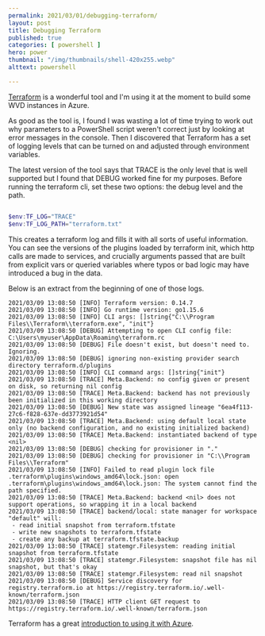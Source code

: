 ```yaml
---
permalink: 2021/03/01/debugging-terraform/
layout: post
title: Debugging Terraform
published: true 
categories: [ powershell ]
hero: power
thumbnail: "/img/thumbnails/shell-420x255.webp"
alttext: powershell

---
```


<a href="https://www.terraform.io">Terraform</a> is a wonderful tool and I'm using it at the moment to build some WVD instances in Azure. 

As good as the tool is, I found I was wasting a lot of time trying to work out why parameters to a PowerShell script weren't correct just by looking at error messages in the console. Then I discovered 
that Terraform has a set of logging levels that can be turned on and adjusted through environment variables. 

The latest version of the tool says that TRACE is the only level that is well supported but I found that DEBUG worked fine for my purposes. Before running the terraform cli, set these two 
options: the debug level and the path. 

```powershell

$env:TF_LOG="TRACE"
$env:TF_LOG_PATH="terraform.txt"

```

This creates a terraform log and fills it with all sorts of useful information. You can see the versions of the plugins loaded by terraform init, which http calls are made to services, and crucially 
arguments passed that are built from explicit vars or queried variables where typos or bad logic may have introduced a bug in the data. 


Below is an extract from the beginning of one of those logs.

```
2021/03/09 13:08:50 [INFO] Terraform version: 0.14.7  
2021/03/09 13:08:50 [INFO] Go runtime version: go1.15.6
2021/03/09 13:08:50 [INFO] CLI args: []string{"C:\\Program Files\\Terraform\\terraform.exe", "init"}
2021/03/09 13:08:50 [DEBUG] Attempting to open CLI config file: C:\Users\myuser\AppData\Roaming\terraform.rc
2021/03/09 13:08:50 [DEBUG] File doesn't exist, but doesn't need to. Ignoring.
2021/03/09 13:08:50 [DEBUG] ignoring non-existing provider search directory terraform.d/plugins
2021/03/09 13:08:50 [INFO] CLI command args: []string{"init"}
2021/03/09 13:08:50 [TRACE] Meta.Backend: no config given or present on disk, so returning nil config
2021/03/09 13:08:50 [TRACE] Meta.Backend: backend has not previously been initialized in this working directory
2021/03/09 13:08:50 [DEBUG] New state was assigned lineage "6ea4f113-27c6-f828-637e-dd3773921d54"
2021/03/09 13:08:50 [TRACE] Meta.Backend: using default local state only (no backend configuration, and no existing initialized backend)
2021/03/09 13:08:50 [TRACE] Meta.Backend: instantiated backend of type <nil>
2021/03/09 13:08:50 [DEBUG] checking for provisioner in "."
2021/03/09 13:08:50 [DEBUG] checking for provisioner in "C:\\Program Files\\Terraform"
2021/03/09 13:08:50 [INFO] Failed to read plugin lock file .terraform\plugins\windows_amd64\lock.json: open .terraform\plugins\windows_amd64\lock.json: The system cannot find the path specified.
2021/03/09 13:08:50 [TRACE] Meta.Backend: backend <nil> does not support operations, so wrapping it in a local backend
2021/03/09 13:08:50 [TRACE] backend/local: state manager for workspace "default" will:
 - read initial snapshot from terraform.tfstate
 - write new snapshots to terraform.tfstate
 - create any backup at terraform.tfstate.backup
2021/03/09 13:08:50 [TRACE] statemgr.Filesystem: reading initial snapshot from terraform.tfstate
2021/03/09 13:08:50 [TRACE] statemgr.Filesystem: snapshot file has nil snapshot, but that's okay
2021/03/09 13:08:50 [TRACE] statemgr.Filesystem: read nil snapshot
2021/03/09 13:08:50 [DEBUG] Service discovery for registry.terraform.io at https://registry.terraform.io/.well-known/terraform.json
2021/03/09 13:08:50 [TRACE] HTTP client GET request to https://registry.terraform.io/.well-known/terraform.json
```

Terraform has a great <a href="https://learn.hashicorp.com/collections/terraform/azure-get-started">introduction to using it with Azure</a>.
